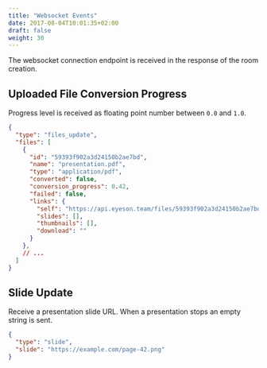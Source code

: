 ```yaml
---
title: "Websocket Events"
date: 2017-08-04T10:01:35+02:00
draft: false
weight: 30
---
```


The websocket connection endpoint is received in the response of the room
creation.

## Uploaded File Conversion Progress

Progress level is received as floating point number between `0.0` and `1.0`.

```json
{
  "type": "files_update",
  "files": [
    {
      "id": "59393f902a3d24150b2ae7bd",
      "name": "presentation.pdf",
      "type": "application/pdf",
      "converted": false,
      "conversion_progress": 0.42,
      "failed": false,
      "links": {
        "self": "https://api.eyeson.team/files/59393f902a3d24150b2ae7bd",
        "slides": [],
        "thumbnails": [],
        "download": ""
      }
    },
    // ...
  ]
}
```


## Slide Update

Receive a presentation slide URL. When a presentation stops an empty string is
sent.

```json
{
  "type": "slide",
  "slide": "https://example.com/page-42.png"
}
```

